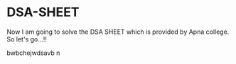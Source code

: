 # DSA-SHEET

Now I am going to solve the DSA SHEET which is provided by Apna college. So let's go...!!

bwbchejwdsavb
n
